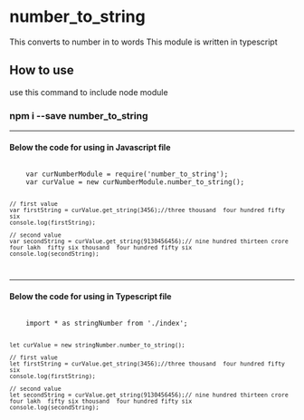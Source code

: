 <h1>number_to_string </h1>

This converts to number in to words
This module is written in typescript

<h2> How to use </h2>
use this command to include node module

<h3>npm i --save number_to_string </h3>
<hr>
<h4>Below the code for using in Javascript file</h4>
<code>
    var curNumberModule = require('number_to_string');
    var curValue = new curNumberModule.number_to_string();

    // first value
    var firstString = curValue.get_string(3456);//three thousand  four hundred fifty six
    console.log(firstString);

    // second value
    var secondString = curValue.get_string(9130456456);// nine hundred thirteen crore  four lakh  fifty six thousand  four hundred fifty six
    console.log(secondString);

</code>

<hr>
<h4>Below the code for using in Typescript file</h4>

<code>
    import * as stringNumber from './index';

    let curValue = new stringNumber.number_to_string();

    // first value
    let firstString = curValue.get_string(3456);//three thousand  four hundred fifty six
    console.log(firstString);

    // second value
    let secondString = curValue.get_string(9130456456);// nine hundred thirteen crore  four lakh  fifty six thousand  four hundred fifty six
    console.log(secondString);
</code>

